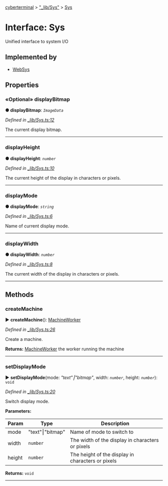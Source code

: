 [cyberterminal](../README.md) > ["_lib/Sys"](../modules/__lib_sys_.md) > [Sys](../interfaces/__lib_sys_.sys.md)



# Interface: Sys


Unified interface to system I/O

## Implemented by

* [WebSys](../classes/__lib_websys_.websys.md)


## Properties
<a id="displaybitmap"></a>

### «Optional» displayBitmap

**●  displayBitmap**:  *`ImageData`* 

*Defined in [_lib/Sys.ts:12](https://github.com/FantasyInternet/cyberterminal/blob/HEAD/src/script/_lib/Sys.ts#L12)*



The current display bitmap.




___

<a id="displayheight"></a>

###  displayHeight

**●  displayHeight**:  *`number`* 

*Defined in [_lib/Sys.ts:10](https://github.com/FantasyInternet/cyberterminal/blob/HEAD/src/script/_lib/Sys.ts#L10)*



The current height of the display in characters or pixels.




___

<a id="displaymode"></a>

###  displayMode

**●  displayMode**:  *`string`* 

*Defined in [_lib/Sys.ts:6](https://github.com/FantasyInternet/cyberterminal/blob/HEAD/src/script/_lib/Sys.ts#L6)*



Name of current display mode.




___

<a id="displaywidth"></a>

###  displayWidth

**●  displayWidth**:  *`number`* 

*Defined in [_lib/Sys.ts:8](https://github.com/FantasyInternet/cyberterminal/blob/HEAD/src/script/_lib/Sys.ts#L8)*



The current width of the display in characters or pixels.




___


## Methods
<a id="createmachine"></a>

###  createMachine

► **createMachine**(): [MachineWorker](__lib_machineworker_.machineworker.md)



*Defined in [_lib/Sys.ts:26](https://github.com/FantasyInternet/cyberterminal/blob/HEAD/src/script/_lib/Sys.ts#L26)*



Create a machine.




**Returns:** [MachineWorker](__lib_machineworker_.machineworker.md)
the worker running the machine






___

<a id="setdisplaymode"></a>

###  setDisplayMode

► **setDisplayMode**(mode: *"text"⎮"bitmap"*, width: *`number`*, height: *`number`*): `void`



*Defined in [_lib/Sys.ts:20](https://github.com/FantasyInternet/cyberterminal/blob/HEAD/src/script/_lib/Sys.ts#L20)*



Switch display mode.


**Parameters:**

| Param | Type | Description |
| ------ | ------ | ------ |
| mode | "text"⎮"bitmap"   |  Name of mode to switch to |
| width | `number`   |  The width of the display in characters or pixels |
| height | `number`   |  The height of the display in characters or pixels |





**Returns:** `void`





___


